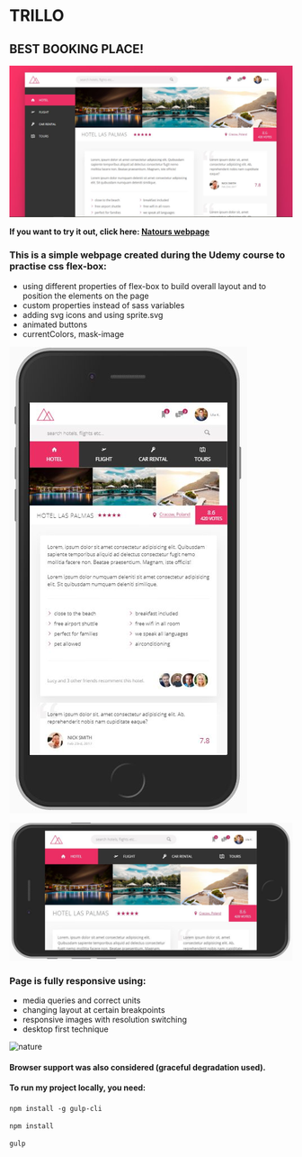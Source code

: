 # TRILLO 
## BEST BOOKING PLACE!

![page layout](github/trillo.jpg)


**If you want to try it out, click here: [Natours webpage](https://ulakrawczyk.github.io/trillo/)**

### This is a simple webpage created during the Udemy course to practise css flex-box:
* using different properties of flex-box to build overall layout and to position the elements on the page
* custom properties instead of sass variables
* adding svg icons and using sprite.svg
* animated buttons
* currentColors, mask-image

![mobile view in portrait mode](github/trillo-mobile.jpg)

![mobile view in landscape mode](github/trillo-mobile-2.jpg)

### Page is fully responsive using:
* media queries and correct units
* changing layout at certain breakpoints
* responsive images with resolution switching
* desktop first technique

![nature](github/webpage-mobile.jpg)

#### Browser support was also considered (graceful degradation used).

#### To run my project locally, you need:

`npm install -g gulp-cli`

`npm install`

`gulp`
